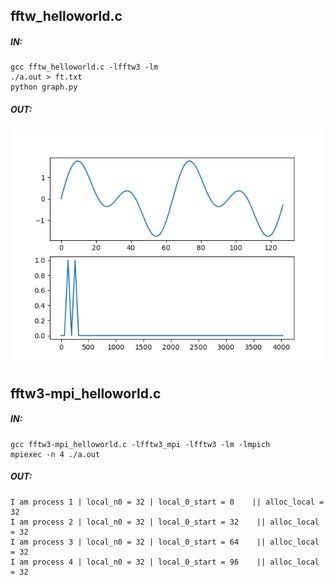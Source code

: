 ## fftw_helloworld.c
##### IN:
```
gcc fftw_helloworld.c -lfftw3 -lm
./a.out > ft.txt      
python graph.py
```   
##### OUT:
![fft](Figure_1.png)

## fftw3-mpi_helloworld.c
##### IN:
```
gcc fftw3-mpi_helloworld.c -lfftw3_mpi -lfftw3 -lm -lmpich    
mpiexec -n 4 ./a.out
```
##### OUT:
```
I am process 1 | local_n0 = 32 | local_0_start = 0    || alloc_local = 32
I am process 2 | local_n0 = 32 | local_0_start = 32    || alloc_local = 32
I am process 3 | local_n0 = 32 | local_0_start = 64    || alloc_local = 32
I am process 4 | local_n0 = 32 | local_0_start = 96    || alloc_local = 32
```
